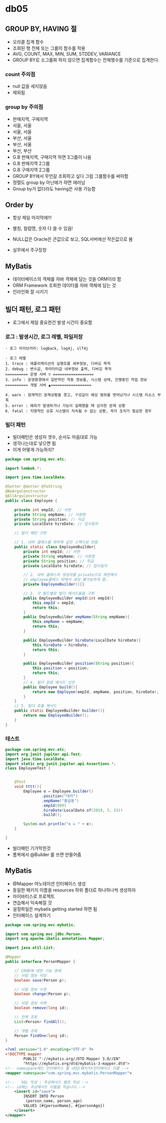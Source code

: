 # db05

## GROUP BY, HAVING 절
- 오라클 집계 함수
- 조회된 행 전체 또는 그룹의 함수를 적용
- AVG, COUNT, MAX, MIN, SUM, STDDEV, VARIANCE
- GROUP BY로 소그룹화 하지 않으면 집계함수는 전체행수를 기준으로 집계한다.
### count 주의점
- null 값을 세지않음
- 제외됨

### group by 주의점
- 판매지역, 구매지역
- 서울, 서울
- 서울, 서울
- 부산, 서울
- 부산, 서울
- 부산, 부산
- G.B 판매지역, 구매지역 하면 3그룹이 나옴
- G.B 판매지역 2그룹
- G.B 구매지역 2그룹
- GROUP BY에서 무언갈 조회하고 싶다 그럼 그룹함수를 써야함
- 정렬도 group by 아닌애가 하면 에러남
- Group by가 없더라도 having은 사용 가능함

## Order by
- 항상 제일 마지막에!!!
- 별칭, 컬럼명, 숫자 다 쓸 수 있음!
- NULL값은 Oracle은 큰값으로 보고, SQL서버에선 작은값으로 봄

- 실무에서 주구장창

## MyBatis
- 데이터베이스의 객체를 자바 객체에 담는 것을 ORM이라 함
- ORM Framework 조회한 데이터를 자바 객체에 담는 것
- 인라인화 잘 시키기


## 빌더 패턴, 로그 패턴
- 로그에서 제일 중요한건 발생 시간이 중요함
### 로그 : 발생시간, 로그 레벨, 파일저장
    - 로그 라이브러리: logback, log4j, slf4j

    - 로그 레벨
    1. trace : 애플리케이션의 실행흐름 세부정보, 디버깅 목적
    2. debug : 변수값, 파라미터값 내부정보 출력, 디버깅 목적
    ========== 운영 서버 ▽ ==================
    3. info : 운영환경에서 일반적인 작동 정보들, 시스템 상태, 진행중인 작업 정보
    ========== 개발 서버 ▲==================

    4. warn : 잠재적인 문제상황을 경고, 구성값이 예상 범위를 벗어났거나 시스템 리소스 부족
    5. error : 예외가 발생하거나 기능이 실패했을 때 심각한 문제 상황
    6. fatal : 치명적인 오류 시스템이 지속될 수 없는 상황, 즉각 조치가 필요한 경우
    
### 빌더 패턴 
- 빌더패턴은 생성자 갯수, 순서도 마음대로 가능
- 생각나는대로 넣으면 됨
- 이게 어떻게 가능하지?
```java
package com.spring.mvc.etc;

import lombok.*;

import java.time.LocalDate;

@Setter @Getter @ToString
@NoArgsConstructor
@AllArgsConstructor
public class Employee {

    private int empId; // 사번
    private String empName; // 사원명
    private String position; // 직급
    private LocalDate hireDate; // 입사일자

    // 빌더 패턴 구현

    // 1. 내부 클래스를 외부와 같은 스펙으로 만듬
    public static class EmployeeBuilder{
        private int empId; // 사번
        private String empName; // 사원명
        private String position; // 직급
        private LocalDate hireDate; // 입사일자

        // 2. 내부 클래스의 생성자를 private으로 제한해서
        // employee클래스 밖에서 생성 불가능하게 함.
        private EmployeeBuilder(){}

        // 3. 각 필드별로 빌더 메서드들을 구현
        public EmployeeBuilder empId(int empId){
            this.empId = empId;
            return this;
        }
        public EmployeeBuilder empName(String empName){
            this.empName = empName;
            return this;
        }

        public EmployeeBuilder hireDate(LocalDate hireDate){
            this.hireDate = hireDate;
            return this;
        }

        public EmployeeBuilder position(String position){
            this.position = position;
            return this;
        }
        // 4. 빌더 완료 메서드 선언
        public Employee build(){
            return new Employee(empId, empName, position, hireDate);
        }
    }
    // 5. 빌더 호출 메서드
    public static EmployeeBuilder builder(){
        return new EmployeeBuilder();
    }
}

```
### 테스트

```java
package com.spring.mvc.etc;
import org.junit.jupiter.api.Test;
import java.time.LocalDate;
import static org.junit.jupiter.api.Assertions.*;
class EmployeeTest {


    @Test
    void tttt(){
        Employee e = Employee.builder()
                .position("대리")
                .empName("홍길동")
                .empId(999)
                .hireDate(LocalDate.of(2019, 3, 15))
                .build();

        System.out.println("e = " + e);
    }

}

```

- 빌더패턴 기가막힌것
- 롬복에서 @Builder 를 쓰면 만들어줌


## MyBatis
- @Mapper 어노테이션 인터페이스 생성
- 동일한 패키지 이름을 resources 하위 폴더로 하나하나씩 생성하자
- 마이바티스로 프로젝트
- 연습해서 익숙해질 것
- 설정파일은 mybatis getting started 하면 됨
- 인터페이스 설계하기
```java
package com.spring.mvc.mybatis;

import com.spring.mvc.jdbc.Person;
import org.apache.ibatis.annotations.Mapper;

import java.util.List;

@Mapper
public interface PersonMapper {

    // CRUD에 대한 기능 명세
    // 사람 정보 저장
    boolean save(Person p);

    // 사람 정보 수정
    boolean change(Person p);

    // 사람 정보 삭제
    boolean remove(long id);

    // 전체 조회
    List<Person> findAll();

    // 개별 조회
    Person findOne(long id);
}

```

```xml
<?xml version="1.0" encoding="UTF-8" ?>
<!DOCTYPE mapper
        PUBLIC "-//mybatis.org//DTD Mapper 3.0//EN"
        "https://mybatis.org/dtd/mybatis-3-mapper.dtd">
<!-- namespace에는 인터페이스 풀 네임(패키지+인터페이스 이름 -->
<mapper namespace="com.spring.mvc.mybatis.PersonMapper">

<!--   SQL 작성 : 추상메서드 별로 작성 -->
<!-- id에는 추상메서드 이름을 적습니다.-->
    <insert id="save">
        INSERT INTO Person
         (person_name, person_age)
        VALUES (#{personName}, #{personAge})
    </insert>
</mapper>
```

